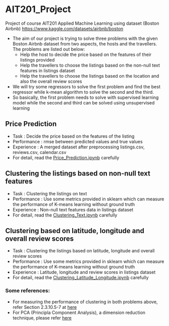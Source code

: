 # AIT201_Project
Project of course AIT201 Applied Machine Learning using dataset (Boston Airbnb) https://www.kaggle.com/datasets/airbnb/boston
- The aim of our project is trying to solve three problems with the given Boston Airbnb dataset from two aspects, the hosts and the travellers. The problems are listed out below:
    - Help the host to decide the price based on the features of their listings provided
    - Help the travellers to choose the listings based on the non-null text features in listings dataset
    - Help the travellers to choose the listings based on the location and also the overall review scores
- We will try some regressors to solve the first problem and find the best regressor while k-mean algorithm to solve the second and the third.
- So basically, the first problem needs to solve with supervised learning model while the second and third can be solved using unsupervised learning
## Price Prediction
- Task : Decide the price based on the features of the listing
- Performance : rmse between predicted values and true values
- Experience : A merged dataset after preprocessing listings.csv, reviews.csv, calendar.csv
- For detail, read the [Price_Prediction.ipynb](AIT201/Price_Prediction.ipynb) carefully
## Clustering the listings based on non-null text features
- Task : Clustering the listings on text
- Performance : Use some metrics provided in sklearn which can measure the performance of K-means learning without ground truth
- Experience : Non-null text features data in listings dataset
- For detail, read the [Clustering_Text.ipynb](AIT201/Clustering_Text.ipynb) carefully
## Clustering based on latitude, longitude and overall review scores
- Task : Clustering the listings based on latitude, longitude and overall review scores
- Performance : Use some metrics provided in sklearn which can measure the performance of K-means learning without ground truth
- Experience : Latitude, longitude and review scores in listings dataset
- For detail, read the [Clustering_Latitude_Longitude.ipynb](AIT201/Clustering_Latitude_Longitude.ipynb) carefully

### Some references:
- For measuring the performance of clustering in both problems above, refer Section 2.3.10.5-7 at [here](https://scikit-learn.org/stable/modules/clustering.html#clustering-performance-evaluation)
- For PCA (Principla Component Analysis), a dimension reduction technique, please refer [here](https://builtin.com/data-science/step-step-explanation-principal-component-analysis)

